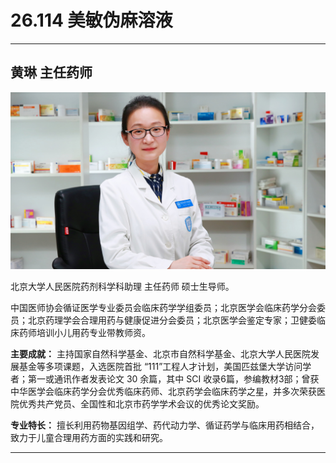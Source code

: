 # 26.114 美敏伪麻溶液

---

## 黄琳 主任药师

![1685159478064](image/c26_114/1685159478064.png)

北京大学人民医院药剂科学科助理 主任药师 硕士生导师。

中国医师协会循证医学专业委员会临床药学学组委员；北京医学会临床药学分会委员；北京药理学会合理用药与健康促进分会委员；北京医学会鉴定专家；卫健委临床药师培训小儿用药专业带教师资。

**主要成就：** 主持国家自然科学基金、北京市自然科学基金、北京大学人民医院发展基金等多项课题，入选医院首批 “111”工程人才计划，美国匹兹堡大学访问学者；第一或通讯作者发表论文 30 余篇，其中 SCI 收录6篇，参编教材3部；曾获中华医学会临床药学分会优秀临床药师、北京药学会临床药学之星，并多次荣获医院优秀共产党员、全国性和北京市药学学术会议的优秀论文奖励。

**专业特长：** 擅长利用药物基因组学、药代动力学、循证药学与临床用药相结合，致力于儿童合理用药方面的实践和研究。

---
